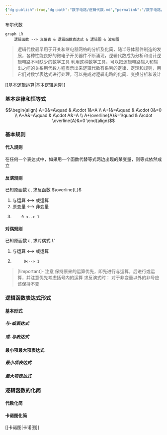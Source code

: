 ```yaml
---
{"dg-publish":true,"dg-path":"数字电路/逻辑代数.md","permalink":"/数字电路/逻辑代数/","dgPassFrontmatter":true,"noteIcon":"","created":"2024-04-16T13:01:27.482+08:00","updated":"2024-05-02T16:19:36.991+08:00"}
---
```


布尔代数
```mermaid
graph LR
	逻辑函数 --> 真值表 & 逻辑函数表达式 & 逻辑图 & 波形图
```

>逻辑代数最早用于开关和继电器网络的分析及化简，随半导体器件制造的发展，各种性能良好的微电子开关器件不断涌现，逻辑代数成为分析和设计逻辑电路不可缺少的数学工具
>利用这种数学工具，可以把逻辑电路输入和输出之间的关系用代数方程表示出来逻辑代数有系列的定律、定理和规则，用它们对数学表达式进行处理，可以完成对逻辑电路的化简、变换分析和设计

[[基本逻辑运算\|基本逻辑运算]]
### 基本定律和恒等式
$$\begin{align}
 A+0&=A\quad  & A\cdot 1&=A \\
  A+1&=A\quad  & A\cdot 0&=0 \\
  A+A&=A\quad  & A\cdot A&=A \\
  A+\overline{A}&=1\quad  & A\cdot \overline{A}&=0 
\end{align}$$


### 基本规则
#### 代入规则
在任何一个表达式中，如果用一个函数代替等式两边出现的某变量，则等式依然成立
#### 反演规则
已知原函数 $L$, 求反函数 $\overline{L}$
1. 与运算 <--> 或运算
2. 原变量 <--> 非变量
3.         0 <--> 1

#### 对偶规则
已知原函数 $L$, 求对偶式 $L'$
1. 与运算 <--> 或运算
2.          0<--> 1

>[!important]- 注意
>保持原来的运算优先，即先进行与运算，后进行或运算，并注意优先考虑括号内的运算
>求反演式时：
>对于非变量以外的非号应该保持不变

### 逻辑函数表达式形式
#### 基本形式
##### 与-或表达式
##### 或-与表达式

#### 最小项最大项表达式
##### 最小项表达式

##### 最大项表达式

### 逻辑函数的化简
#### 代数化简

#### 卡诺图化简
[[卡诺图\|卡诺图]]

